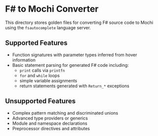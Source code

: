 # F# to Mochi Converter

This directory stores golden files for converting F# source code to Mochi using the `fsautocomplete` language server.

## Supported Features
- Function signatures with parameter types inferred from hover information
- Basic statement parsing for generated F# code including:
  - `print` calls via `printfn`
  - `for` and `while` loops
  - simple variable assignments
  - return statements generated with `Return_*` exceptions

## Unsupported Features
- Complex pattern matching and discriminated unions
- Advanced type providers or generics
- Module and namespace declarations
- Preprocessor directives and attributes

